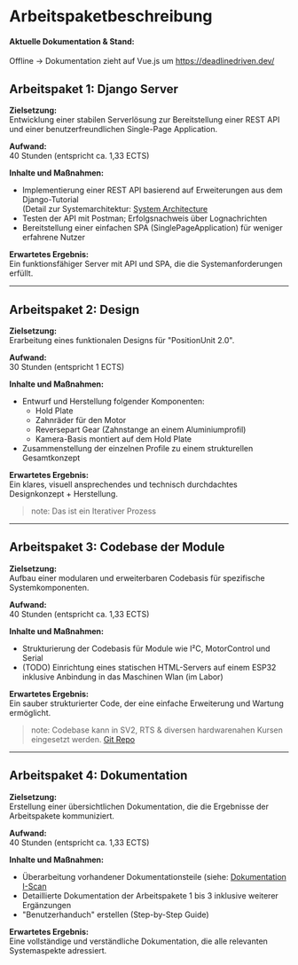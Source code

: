 # Arbeitspaketbeschreibung


#### Aktuelle Dokumentation & Stand:
Offline -> Dokumentation zieht auf Vue.js um https://deadlinedriven.dev/


## Arbeitspaket 1: Django Server
**Zielsetzung:**  
Entwicklung einer stabilen Serverlösung zur Bereitstellung einer REST API und einer benutzerfreundlichen Single-Page Application.

**Aufwand:**  
40 Stunden (entspricht ca. 1,33 ECTS)

**Inhalte und Maßnahmen:**  
- Implementierung einer REST API basierend auf Erweiterungen aus dem Django-Tutorial  
    (Detail zur Systemarchitektur: [System Architecture](https://github.com/Nr44suessauer/I-Scan/blob/main/docs/markdown/SystemArchitecture.md)
- Testen der API mit Postman; Erfolgsnachweis über Lognachrichten
- Bereitstellung einer einfachen SPA (SinglePageApplication) für weniger erfahrene Nutzer

**Erwartetes Ergebnis:**  
Ein funktionsfähiger Server mit API und SPA, die die Systemanforderungen erfüllt.

---

## Arbeitspaket 2: Design
**Zielsetzung:**  
Erarbeitung eines funktionalen Designs für "PositionUnit 2.0".

**Aufwand:**  
30 Stunden (entspricht 1 ECTS)

**Inhalte und Maßnahmen:** 
- Entwurf und Herstellung folgender Komponenten:
  - Hold Plate
  - Zahnräder für den Motor
  - Reversepart Gear (Zahnstange an einem Aluminiumprofil)
  - Kamera-Basis montiert auf dem Hold Plate
- Zusammenstellung der einzelnen Profile zu einem strukturellen Gesamtkonzept

**Erwartetes Ergebnis:**  
Ein klares, visuell ansprechendes und technisch durchdachtes Designkonzept + Herstellung.

>note: Das ist ein Iterativer Prozess
---

## Arbeitspaket 3: Codebase der Module
**Zielsetzung:**  
Aufbau einer modularen und erweiterbaren Codebasis für spezifische Systemkomponenten.

**Aufwand:**  
40 Stunden (entspricht ca. 1,33 ECTS)

**Inhalte und Maßnahmen:**  
- Strukturierung der Codebasis für Module wie I²C, MotorControl und Serial
- (TODO) Einrichtung eines statischen HTML-Servers auf einem ESP32 inklusive Anbindung in das Maschinen Wlan (im Labor)

**Erwartetes Ergebnis:**  
Ein sauber strukturierter Code, der eine einfache Erweiterung und Wartung ermöglicht.  
> note: Codebase kann in SV2, RTS & diversen hardwarenahen Kursen eingesetzt werden. [Git Repo](https://github.com/Nr44suessauer/I-Scan/tree/main/implementation/PositionUnit_with_API)

---

## Arbeitspaket 4: Dokumentation
**Zielsetzung:**  
Erstellung einer übersichtlichen Dokumentation, die die Ergebnisse der Arbeitspakete kommuniziert.

**Aufwand:**  
40 Stunden (entspricht ca. 1,33 ECTS)

**Inhalte und Maßnahmen:**  
- Überarbeitung vorhandener Dokumentationsteile (siehe: [Dokumentation I-Scan](https://github.com/Nr44suessauer/I-Scan/tree/main/docs/markdown) 
- Detaillierte Dokumentation der Arbeitspakete 1 bis 3 inklusive weiterer Ergänzungen
- "Benutzerhanduch" erstellen (Step-by-Step Guide)

**Erwartetes Ergebnis:**  
Eine vollständige und verständliche Dokumentation, die alle relevanten Systemaspekte adressiert.
